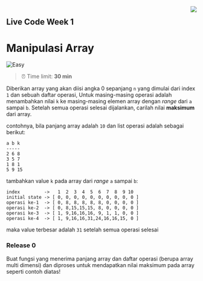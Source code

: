 <img src="https://hacktiv8.com/img/logo-hacktiv8_bordered.png__vzu2vhp2VRX%2Bewg7J0bPlaAf7ee5fc69819b5ef3849344c119f5e18" align="right" />

## Live Code Week 1

# Manipulasi Array
![Easy](https://img.shields.io/badge/Difficulty-Easy-green.svg)

> ⏰ Time limit: **30 min**

Diberikan array yang akan diisi angka 0 sepanjang `n` yang dimulai dari index `1` dan sebuah daftar operasi,
Untuk masing-masing operasi adalah menambahkan nilai `k` ke masing-masing elemen array
dengan _range_ dari `a` sampai `b`. Setelah semua operasi selesai dijalankan, carilah nilai __maksimum__
dari array.

contohnya, bila panjang array adalah `10` dan list operasi adalah sebagai berikut:
```
a b k
-----
2 6 8
3 5 7
1 8 1
5 9 15
```
tambahkan value `k` pada array dari _range_ `a` sampai `b`:
```
index         ->   1  2  3  4  5  6  7  8  9 10
initial state -> [ 0, 0, 0, 0, 0, 0, 0, 0, 0, 0 ]
operasi ke-1  -> [ 0, 8, 8, 8, 8, 8, 0, 0, 0, 0 ]
operasi ke-2  -> [ 0, 8,15,15,15, 8, 0, 0, 0, 0 ]
operasi ke-3  -> [ 1, 9,16,16,16, 9, 1, 1, 0, 0 ]
operasi ke-4  -> [ 1, 9,16,16,31,24,16,16,15, 0 ]
```
maka value terbesar adalah `31` setelah semua operasi selesai

### Release 0
Buat fungsi yang menerima panjang array dan daftar operasi (berupa array multi dimensi) dan diproses untuk mendapatkan nilai maksimum pada array seperti contoh diatas!